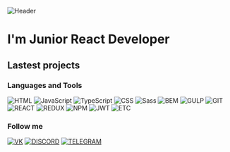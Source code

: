 ![Header](https://github.com/RaayNoff/RaayNoff/blob/main/assets/header.gif?raw=true)

# I'm Junior React Developer

## Lastest projects

### Languages and Tools

![HTML](https://img.shields.io/badge/HTML5-29293e?style=for-the-badge&logo=HTML5) ![JavaScript](https://img.shields.io/badge/JavaScript-29293e?style=for-the-badge&logo=JavaScript) ![TypeScript](https://img.shields.io/badge/TypeScript-29293e?style=for-the-badge&logo=TypeScript) ![CSS](https://img.shields.io/badge/CSS-29293e?style=for-the-badge&logo=CSS3&logoColor=1572B6) ![Sass](https://img.shields.io/badge/SCSS-29293e?style=for-the-badge&logo=Sass) ![BEM](https://img.shields.io/badge/BEM-29293e?style=for-the-badge&logo=BEM) ![GULP](https://img.shields.io/badge/GULP-29293e?style=for-the-badge&logo=gulp) ![GIT](https://img.shields.io/badge/GIT-29293e?style=for-the-badge&logo=git) ![REACT](https://img.shields.io/badge/REACT-29293e?style=for-the-badge&logo=React) ![REDUX](https://img.shields.io/badge/Redux_/_RTK_/_RTK_Query-29293e?style=for-the-badge&logo=Redux&logoColor=764ABC) ![NPM](https://img.shields.io/badge/NPM-29293e?style=for-the-badge&logo=npm) ![JWT](https://img.shields.io/badge/JSON_Web_Tokens-29293e?style=for-the-badge&logo=JSONWebTokens&logoColor=000000) ![ETC](https://img.shields.io/badge/...etc-29293e?style=for-the-badge)

### Follow me

[![VK](https://img.shields.io/badge/vkontakte-29293e?style=for-the-badge&logo=vk&logoColor=0077FF)](https://vk.com/dmitryoks) [![DISCORD](https://img.shields.io/badge/DISCORD-29293e?style=for-the-badge&logo=discord)](https://discordapp.com/users/210826819333521414) [![TELEGRAM](https://img.shields.io/badge/TELEGRAM-29293e?style=for-the-badge&logo=telegram)](https://t.me/raaaynoff)
